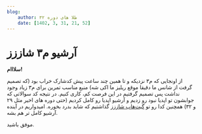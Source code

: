 ```yaml
---
blog:
    author: طلا های دوره ۳۲
    date: [1402, 3, 31, 21, 52]
---
```

# آرشیو م۳ شاززز

**سلااام!**

از اونجایی که م۳ نزدیکه و تا همین چند ساعت پیش کدشارک خراب بود (که تصمیم گرفت از شانس ما دقیقا موقع ریلیز ما اکی شه) منبع مناسب تمرین برای م۳ زیاد وجود نداشت پس تصمیم گرفتیم در این فرصت کم، کاری کنیم. در نتیجه کد سوالاتی که جوابشون تو اپدیا نبود رو زدیم و آرشیو اپدیا رو کامل کردیم (حتی دوره های اخیر مثل ۲۹ و ۳۲) همچنین کدا رو تو [گیت‌هاب شاززز](https://github.com/shaazzz/M3-Archive/) گذاشتیم که شاید بدرد بخوره. امیدواریم در آینده آرشیو کامل تر هم بشه.

موفق باشید.
